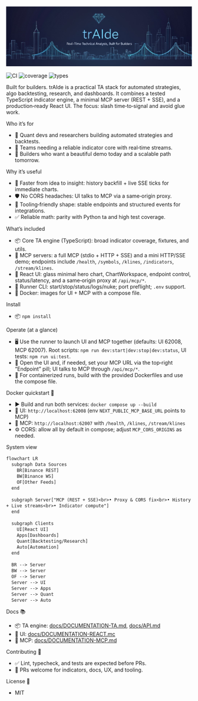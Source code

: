 ![trAIde banner](trAIde.png)

![CI](https://github.com/Independent-AI-Labs/trAIde/actions/workflows/ci.yml/badge.svg)
![coverage](https://img.shields.io/badge/coverage-98%25-brightgreen)
![types](https://img.shields.io/badge/types-TypeScript-blue)

Built for builders. trAIde is a practical TA stack for automated strategies, algo backtesting, research, and dashboards. It combines a tested TypeScript indicator engine, a minimal MCP server (REST + SSE), and a production‑ready React UI. The focus: slash time‑to‑signal and avoid glue work.

Who it’s for
- 🧪 Quant devs and researchers building automated strategies and backtests.
- 👥 Teams needing a reliable indicator core with real‑time streams.
- 🌟 Builders who want a beautiful demo today and a scalable path tomorrow.

Why it’s useful
- 🚀 Faster from idea to insight: history backfill + live SSE ticks for immediate charts.
- 🛡️ No CORS headaches: UI talks to MCP via a same‑origin proxy.
- 🔧 Tooling‑friendly shape: stable endpoints and structured events for integrations.
- ✅ Reliable math: parity with Python ta and high test coverage.

What’s included
- 📦 Core TA engine (TypeScript): broad indicator coverage, fixtures, and utils.
- 🧠 MCP servers: a full MCP (stdio + HTTP + SSE) and a mini HTTP/SSE demo; endpoints include `/health`, `/symbols`, `/klines`, `/indicators`, `/stream/klines`.
- 🎨 React UI: glass minimal hero chart, ChartWorkspace, endpoint control, status/latency, and a same‑origin proxy at `/api/mcp/*`.
- 🧰 Runner CLI: start/stop/status/logs/nuke; port preflight; `.env` support.
- 🐳 Docker: images for UI + MCP with a compose file.

Install
- 📦 `npm install`

Operate (at a glance)
- 🖥️ Use the runner to launch UI and MCP together (defaults: UI 62008, MCP 62007). Root scripts: `npm run dev:start|dev:stop|dev:status`, UI tests: `npm run ui:test`.
- 🔌 Open the UI and, if needed, set your MCP URL via the top‑right “Endpoint” pill; UI talks to MCP through `/api/mcp/*`.
- 🐳 For containerized runs, build with the provided Dockerfiles and use the compose file.

Docker quickstart 🐳
- ▶️ Build and run both services: `docker compose up --build`
- 🔗 UI: `http://localhost:62008` (env `NEXT_PUBLIC_MCP_BASE_URL` points to MCP)
- 🔗 MCP: `http://localhost:62007` with `/health`, `/klines`, `/stream/klines`
- ⚙️ CORS: allow all by default in compose; adjust `MCP_CORS_ORIGINS` as needed.

System view

```mermaid
flowchart LR
  subgraph Data Sources
    BR[Binance REST]
    BW[Binance WS]
    OF[Other Feeds]
  end

  subgraph Server["MCP (REST + SSE)<br>• Proxy & CORS fix<br>• History + Live streams<br>• Indicator compute"]
  end

  subgraph Clients
    UI[React UI]
    Apps[Dashboards]
    Quant[Backtesting/Research]
    Auto[Automation]
  end

  BR --> Server
  BW --> Server
  OF --> Server
  Server --> UI
  Server --> Apps
  Server --> Quant
  Server --> Auto
```

Docs 📚
- 📦 TA engine: [docs/DOCUMENTATION-TA.md](docs/DOCUMENTATION-TA.md), [docs/API.md](docs/API.md)
- 🎨 UI: [docs/DOCUMENTATION-REACT.mc](docs/DOCUMENTATION-REACT.mc)
- 🧠 MCP: [docs/DOCUMENTATION-MCP.md](docs/DOCUMENTATION-MCP.md)

Contributing 🤝
- ✅ Lint, typecheck, and tests are expected before PRs.
- 🙌 PRs welcome for indicators, docs, UX, and tooling.

License 📝
- MIT
